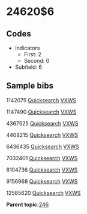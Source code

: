 # 24620$6

## Codes

-   Indicators
    -   First: 2
    -   Second: 0
-   Subfield: 6

## Sample bibs

1142075 [Quicksearch](https://search.library.yale.edu/catalog/1142075) [VXWS](http://prodorbis.library.yale.edu:7014/vxws/GetHoldingsService?bibId=1142075)

1147490 [Quicksearch](https://search.library.yale.edu/catalog/1147490) [VXWS](http://prodorbis.library.yale.edu:7014/vxws/GetHoldingsService?bibId=1147490)

4367525 [Quicksearch](https://search.library.yale.edu/catalog/4367525) [VXWS](http://prodorbis.library.yale.edu:7014/vxws/GetHoldingsService?bibId=4367525)

4408215 [Quicksearch](https://search.library.yale.edu/catalog/4408215) [VXWS](http://prodorbis.library.yale.edu:7014/vxws/GetHoldingsService?bibId=4408215)

6436435 [Quicksearch](https://search.library.yale.edu/catalog/6436435) [VXWS](http://prodorbis.library.yale.edu:7014/vxws/GetHoldingsService?bibId=6436435)

7032401 [Quicksearch](https://search.library.yale.edu/catalog/7032401) [VXWS](http://prodorbis.library.yale.edu:7014/vxws/GetHoldingsService?bibId=7032401)

8104736 [Quicksearch](https://search.library.yale.edu/catalog/8104736) [VXWS](http://prodorbis.library.yale.edu:7014/vxws/GetHoldingsService?bibId=8104736)

9156968 [Quicksearch](https://search.library.yale.edu/catalog/9156968) [VXWS](http://prodorbis.library.yale.edu:7014/vxws/GetHoldingsService?bibId=9156968)

12585620 [Quicksearch](https://search.library.yale.edu/catalog/12585620) [VXWS](http://prodorbis.library.yale.edu:7014/vxws/GetHoldingsService?bibId=12585620)

**Parent topic:**[246](../../tags/246/246.md)

